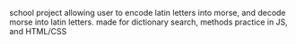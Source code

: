 school project allowing user to encode latin letters into morse, and decode morse into latin letters.
made for dictionary search, methods practice in JS, and HTML/CSS
